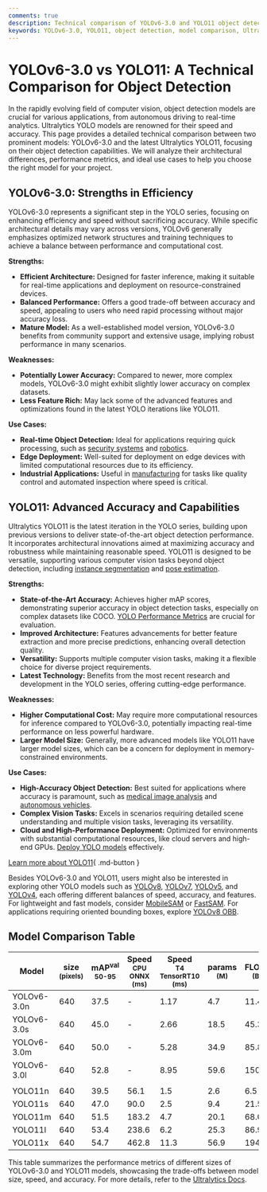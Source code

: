 ```yaml
---
comments: true
description: Technical comparison of YOLOv6-3.0 and YOLO11 object detection models, including architecture, performance, and use cases.
keywords: YOLOv6-3.0, YOLO11, object detection, model comparison, Ultralytics, computer vision, AI
---
```


# YOLOv6-3.0 vs YOLO11: A Technical Comparison for Object Detection

<script async src="https://cdn.jsdelivr.net/npm/chart.js@3.9.1/dist/chart.min.js"></script>
<script defer src="../../javascript/benchmark.js"></script>

<canvas id="modelComparisonChart" width="1024" height="400" active-models='["YOLOv6-3.0", "YOLO11"]'></canvas>

In the rapidly evolving field of computer vision, object detection models are crucial for various applications, from autonomous driving to real-time analytics. Ultralytics YOLO models are renowned for their speed and accuracy. This page provides a detailed technical comparison between two prominent models: YOLOv6-3.0 and the latest Ultralytics YOLO11, focusing on their object detection capabilities. We will analyze their architectural differences, performance metrics, and ideal use cases to help you choose the right model for your project.

## YOLOv6-3.0: Strengths in Efficiency

YOLOv6-3.0 represents a significant step in the YOLO series, focusing on enhancing efficiency and speed without sacrificing accuracy. While specific architectural details may vary across versions, YOLOv6 generally emphasizes optimized network structures and training techniques to achieve a balance between performance and computational cost.

**Strengths:**

- **Efficient Architecture:** Designed for faster inference, making it suitable for real-time applications and deployment on resource-constrained devices.
- **Balanced Performance:** Offers a good trade-off between accuracy and speed, appealing to users who need rapid processing without major accuracy loss.
- **Mature Model:** As a well-established model version, YOLOv6-3.0 benefits from community support and extensive usage, implying robust performance in many scenarios.

**Weaknesses:**

- **Potentially Lower Accuracy:** Compared to newer, more complex models, YOLOv6-3.0 might exhibit slightly lower accuracy on complex datasets.
- **Less Feature Rich:** May lack some of the advanced features and optimizations found in the latest YOLO iterations like YOLO11.

**Use Cases:**

- **Real-time Object Detection:** Ideal for applications requiring quick processing, such as [security systems](https://www.ultralytics.com/blog/computer-vision-for-theft-prevention-enhancing-security) and [robotics](https://www.ultralytics.com/glossary/robotics).
- **Edge Deployment:** Well-suited for deployment on edge devices with limited computational resources due to its efficiency.
- **Industrial Applications:** Useful in [manufacturing](https://www.ultralytics.com/solutions/ai-in-manufacturing) for tasks like quality control and automated inspection where speed is critical.

## YOLO11: Advanced Accuracy and Capabilities

Ultralytics YOLO11 is the latest iteration in the YOLO series, building upon previous versions to deliver state-of-the-art object detection performance. It incorporates architectural innovations aimed at maximizing accuracy and robustness while maintaining reasonable speed. YOLO11 is designed to be versatile, supporting various computer vision tasks beyond object detection, including [instance segmentation](https://www.ultralytics.com/glossary/instance-segmentation) and [pose estimation](https://docs.ultralytics.com/tasks/pose/).

**Strengths:**

- **State-of-the-Art Accuracy:** Achieves higher mAP scores, demonstrating superior accuracy in object detection tasks, especially on complex datasets like COCO. [YOLO Performance Metrics](https://docs.ultralytics.com/guides/yolo-performance-metrics/) are crucial for evaluation.
- **Improved Architecture:** Features advancements for better feature extraction and more precise predictions, enhancing overall detection quality.
- **Versatility:** Supports multiple computer vision tasks, making it a flexible choice for diverse project requirements.
- **Latest Technology:** Benefits from the most recent research and development in the YOLO series, offering cutting-edge performance.

**Weaknesses:**

- **Higher Computational Cost:** May require more computational resources for inference compared to YOLOv6-3.0, potentially impacting real-time performance on less powerful hardware.
- **Larger Model Size:** Generally, more advanced models like YOLO11 have larger model sizes, which can be a concern for deployment in memory-constrained environments.

**Use Cases:**

- **High-Accuracy Object Detection:** Best suited for applications where accuracy is paramount, such as [medical image analysis](https://www.ultralytics.com/glossary/medical-image-analysis) and [autonomous vehicles](https://www.ultralytics.com/solutions/ai-in-self-driving).
- **Complex Vision Tasks:** Excels in scenarios requiring detailed scene understanding and multiple vision tasks, leveraging its versatility.
- **Cloud and High-Performance Deployment:** Optimized for environments with substantial computational resources, like cloud servers and high-end GPUs. [Deploy YOLO models](https://docs.ultralytics.com/guides/model-deployment-options/) effectively.

[Learn more about YOLO11](https://docs.ultralytics.com/models/yolo11){ .md-button }

Besides YOLOv6-3.0 and YOLO11, users might also be interested in exploring other YOLO models such as [YOLOv8](https://docs.ultralytics.com/models/yolov8/), [YOLOv7](https://docs.ultralytics.com/models/yolov7/), [YOLOv5](https://docs.ultralytics.com/models/yolov5/), and [YOLOv4](https://docs.ultralytics.com/models/yolov4/), each offering different balances of speed, accuracy, and features. For lightweight and fast models, consider [MobileSAM](https://docs.ultralytics.com/models/mobile-sam/) or [FastSAM](https://docs.ultralytics.com/models/fast-sam/). For applications requiring oriented bounding boxes, explore [YOLOv8 OBB](https://docs.ultralytics.com/tasks/obb/).

## Model Comparison Table

| Model       | size<br><sup>(pixels) | mAP<sup>val<br>50-95 | Speed<br><sup>CPU ONNX<br>(ms) | Speed<br><sup>T4 TensorRT10<br>(ms) | params<br><sup>(M) | FLOPs<br><sup>(B) |
| ----------- | --------------------- | -------------------- | ------------------------------ | ----------------------------------- | ------------------ | ----------------- |
| YOLOv6-3.0n | 640                   | 37.5                 | -                              | 1.17                                | 4.7                | 11.4              |
| YOLOv6-3.0s | 640                   | 45.0                 | -                              | 2.66                                | 18.5               | 45.3              |
| YOLOv6-3.0m | 640                   | 50.0                 | -                              | 5.28                                | 34.9               | 85.8              |
| YOLOv6-3.0l | 640                   | 52.8                 | -                              | 8.95                                | 59.6               | 150.7             |
|             |                       |                      |                                |                                     |                    |                   |
| YOLO11n     | 640                   | 39.5                 | 56.1                           | 1.5                                 | 2.6                | 6.5               |
| YOLO11s     | 640                   | 47.0                 | 90.0                           | 2.5                                 | 9.4                | 21.5              |
| YOLO11m     | 640                   | 51.5                 | 183.2                          | 4.7                                 | 20.1               | 68.0              |
| YOLO11l     | 640                   | 53.4                 | 238.6                          | 6.2                                 | 25.3               | 86.9              |
| YOLO11x     | 640                   | 54.7                 | 462.8                          | 11.3                                | 56.9               | 194.9             |

This table summarizes the performance metrics of different sizes of YOLOv6-3.0 and YOLO11 models, showcasing the trade-offs between model size, speed, and accuracy. For more details, refer to the [Ultralytics Docs](https://docs.ultralytics.com/guides/).
